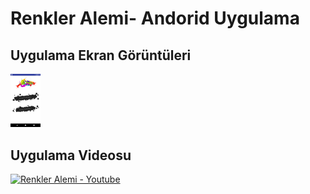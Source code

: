 # Renkler Alemi- Andorid Uygulama

## Uygulama Ekran Görüntüleri

<img src = "Screenshot_1513258225.png" width="48" />



## Uygulama Videosu
[![Renkler Alemi - Youtube](https://img.youtube.com/vi/f8MCB5EDTN/0.jpg)](https://www.youtube.com/watch?v=f8MCB5EDTN)



